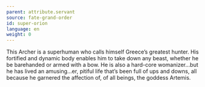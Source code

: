 ```yaml
---
parent: attribute.servant
source: fate-grand-order
id: super-orion
language: en
weight: 0
---
```


This Archer is a superhuman who calls himself Greece’s greatest hunter. His fortified and dynamic body enables him to take down any beast, whether he be barehanded or armed with a bow. He is also a hard-core womanizer…but he has lived an amusing…er, pitiful life that’s been full of ups and downs, all because he garnered the affection of, of all beings, the goddess Artemis.

